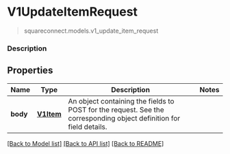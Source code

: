 # V1UpdateItemRequest
> squareconnect.models.v1_update_item_request

### Description



## Properties
Name | Type | Description | Notes
------------ | ------------- | ------------- | -------------
**body** | [**V1Item**](V1Item.md) | An object containing the fields to POST for the request.  See the corresponding object definition for field details. | 

[[Back to Model list]](../README.md#documentation-for-models) [[Back to API list]](../README.md#documentation-for-api-endpoints) [[Back to README]](../README.md)


